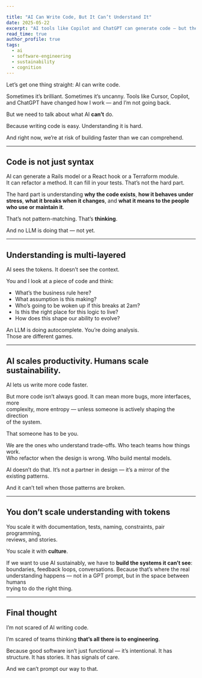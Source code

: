 ```yaml
---

title: "AI Can Write Code, But It Can’t Understand It"
date: 2025-05-22
excerpt: "AI tools like Copilot and ChatGPT can generate code — but they don’t understand it. True engineering still requires human judgment, structure, and care."
read_time: true
author_profile: true
tags:
  - ai
  - software-engineering
  - sustainability
  - cognition
--- 
```


Let’s get one thing straight: AI can write code.

Sometimes it’s brilliant. Sometimes it’s uncanny. Tools like Cursor, Copilot,  
and ChatGPT have changed how I work — and I’m not going back.

But we need to talk about what AI **can’t** do.

Because writing code is easy. Understanding it is hard.

And right now, we’re at risk of building faster than we can comprehend.

<!--more-->

---

## Code is not just syntax

AI can generate a Rails model or a React hook or a Terraform module.  
It can refactor a method. It can fill in your tests. That’s not the hard part.

The hard part is understanding **why the code exists**, **how it behaves under  
stress**, **what it breaks when it changes**, and **what it means to the people  
who use or maintain it**.

That’s not pattern-matching. That’s **thinking**.

And no LLM is doing that — not yet.

---

## Understanding is multi-layered

AI sees the tokens. It doesn’t see the context.

You and I look at a piece of code and think:

- What’s the business rule here?  
- What assumption is this making?  
- Who’s going to be woken up if this breaks at 2am?  
- Is this the right place for this logic to live?  
- How does this shape our ability to evolve?

An LLM is doing autocomplete. You’re doing analysis.  
Those are different games.

---

## AI scales productivity. Humans scale sustainability.

AI lets us write more code faster.

But more code isn’t always good. It can mean more bugs, more interfaces, more  
complexity, more entropy — unless someone is actively shaping the direction  
of the system.

That someone has to be you.

We are the ones who understand trade-offs. Who teach teams how things work.  
Who refactor when the design is wrong. Who build mental models.

AI doesn’t do that. It’s not a partner in design — it’s a mirror of the  
existing patterns.

And it can’t tell when those patterns are broken.

---

## You don’t scale understanding with tokens

You scale it with documentation, tests, naming, constraints, pair programming,  
reviews, and stories.

You scale it with **culture**.

If we want to use AI sustainably, we have to **build the systems it can’t see**:  
boundaries, feedback loops, conversations. Because that’s where the real  
understanding happens — not in a GPT prompt, but in the space between humans  
trying to do the right thing.

---

## Final thought

I’m not scared of AI writing code.

I’m scared of teams thinking **that’s all there is to engineering**.

Because good software isn’t just functional — it’s intentional. It has  
structure. It has stories. It has signals of care.

And we can’t prompt our way to that.
